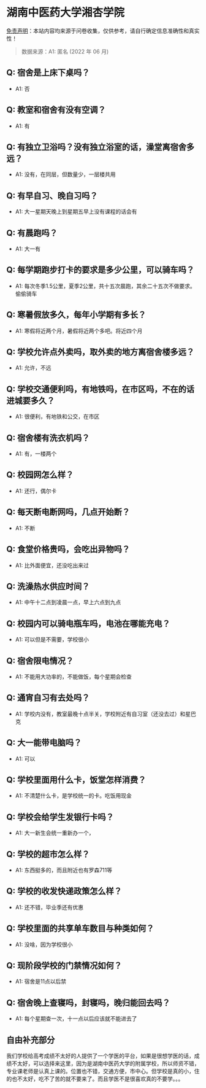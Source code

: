 # 湖南中医药大学湘杏学院

[免责声明](https://colleges.chat/#_3)：本站内容均来源于问卷收集，仅供参考，请自行确定信息准确性和真实性！

> 数据来源：A1: 匿名 (2022 年 06 月)

## Q: 宿舍是上床下桌吗？

- A1: 否

## Q: 教室和宿舍有没有空调？

- A1: 有

## Q: 有独立卫浴吗？没有独立浴室的话，澡堂离宿舍多远？

- A1: 没有，在同层，但数量少，一层楼共用

## Q: 有早自习、晚自习吗？

- A1: 大一星期天晚上到星期五早上没有课程的话会有

## Q: 有晨跑吗？

- A1: 大一有

## Q: 每学期跑步打卡的要求是多少公里，可以骑车吗？

- A1: 每次冬季1.5公里，夏季2公里，共十五次晨跑，其余二十五次不做要求。偷偷骑车

## Q: 寒暑假放多久，每年小学期有多长？

- A1: 寒假将近两个月，暑假将近两个多吧。将近四个月

## Q: 学校允许点外卖吗，取外卖的地方离宿舍楼多远？

- A1: 允许，不远

## Q: 学校交通便利吗，有地铁吗，在市区吗，不在的话进城要多久？

- A1: 很便利，有地铁和公交，在市区

## Q: 宿舍楼有洗衣机吗？

- A1: 有，一楼两个

## Q: 校园网怎么样？

- A1: 还行，偶尔卡

## Q: 每天断电断网吗，几点开始断？

- A1: 不断

## Q: 食堂价格贵吗，会吃出异物吗？

- A1: 比外面便宜，还没吃出来过

## Q: 洗澡热水供应时间？

- A1: 中午十二点到凌晨一点，早上六点到九点

## Q: 校园内可以骑电瓶车吗，电池在哪能充电？

- A1: 可以但是不需要，学校很小

## Q: 宿舍限电情况？

- A1: 不能用大功率的，不能做饭，每个星期会检查

## Q: 通宵自习有去处吗？

- A1: 学校内没有，教室最晚十点半关，学校附近有自习室（还没去过）和星巴克

## Q: 大一能带电脑吗？

- A1: 可以

## Q: 学校里面用什么卡，饭堂怎样消费？

- A1: 不清楚什么卡，是学校统一的卡。吃饭用现金

## Q: 学校会给学生发银行卡吗？

- A1: 大一新生会统一重新办一个，

## Q: 学校的超市怎么样？

- A1: 东西挺多的，而且附近也有罗森711等

## Q: 学校的收发快递政策怎么样？

- A1: 还不错，毕业季还有优惠

## Q: 学校里面的共享单车数目与种类如何？

- A1: 没啥，因为学校很小

## Q: 现阶段学校的门禁情况如何？

- A1: 宿舍是11点以后禁

## Q: 宿舍晚上查寝吗，封寝吗，晚归能回去吗？

- A1: 每个星期查一次，十一点以后应该就不能进去了

## 自由补充部分

我们学校给高考成绩不太好的人提供了一个学医的平台，如果是很想学医的话，成绩不太好，可以选择来这里，因为是湖南中医药大学的附属学校，所以师资不错，专业课老师是认真上课的。位置也不错，交通方便，市中心。但学校是真的小，住的也不太好，吃不了苦的就不要来了。而且学医不是很喜欢真的不要学。。。
